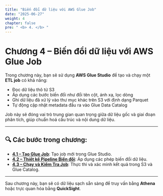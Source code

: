 ```yaml
---
title: "Biến đổi dữ liệu với AWS Glue Job"
date: "2025-06-27"
weight: 4
chapter: false
pre: " <b> 4. </b> "
---
```


# Chương 4 – Biến đổi dữ liệu với AWS Glue Job

Trong chương này, bạn sẽ sử dụng **AWS Glue Studio** để tạo và chạy một **ETL job** có khả năng:

- Đọc dữ liệu thô từ S3
- Áp dụng các bước biến đổi như đổi tên cột, ánh xạ, lọc dòng
- Ghi dữ liệu đã xử lý vào thư mục khác trên S3 với định dạng Parquet
- Tự động cập nhật metadata đầu ra vào Glue Data Catalog

Job này sẽ đóng vai trò trung gian quan trọng giữa dữ liệu gốc và giai đoạn phân tích, giúp chuẩn hoá cấu trúc và nội dung dữ liệu.

---

## 🔍 Các bước trong chương:

- **[4.1 – Tạo Glue Job](4.1-createjob/)**: Tạo job mới trong Glue Studio.
- **[4.2 – Thiết kế Pipeline Biến đổi](4.2-transform/)**: Áp dụng các phép biến đổi dữ liệu.
- **[4.3 – Chạy và Kiểm Tra Job](4.3-runandcheck/)**: Thực thi và xác minh kết quả trong S3 và Glue Catalog.

---

Sau chương này, bạn sẽ có dữ liệu sạch sẵn sàng để truy vấn bằng **Athena** hoặc trực quan hóa bằng **QuickSight**.
